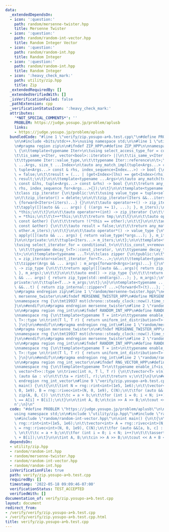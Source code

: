 ```yaml
---
data:
  _extendedDependsOn:
  - icon: ':question:'
    path: random/mersenne-twister.hpp
    title: Mersenne Twister
  - icon: ':question:'
    path: random/random-int-vector.hpp
    title: Random Integer Vector
  - icon: ':question:'
    path: random/random-int.hpp
    title: Random Integer
  - icon: ':question:'
    path: random/random-int.hpp
    title: Random Integer
  - icon: ':heavy_check_mark:'
    path: utility/zip.hpp
    title: Zip
  _extendedRequiredBy: []
  _extendedVerifiedWith: []
  _isVerificationFailed: false
  _pathExtension: cpp
  _verificationStatusIcon: ':heavy_check_mark:'
  attributes:
    '*NOT_SPECIAL_COMMENTS*': ''
    PROBLEM: https://judge.yosupo.jp/problem/aplusb
    links:
    - https://judge.yosupo.jp/problem/aplusb
  bundledCode: "#line 1 \"verify/zip.yosupo-a+b.test.cpp\"\n#define PROBLEM \"https://judge.yosupo.jp/problem/aplusb\"\
    \n\n#include <bits/stdc++.h>\nusing namespace std;\n\n#line 1 \"utility/zip.hpp\"\
    \n#pragma region zip\n\n#ifndef ZIP_HPP\n#define ZIP_HPP\n\nnamespace zip_internal\
    \ {\n\ttemplate<typename Iter>\n\tusing select_access_type_for = conditional_t<\n\
    \t\tis_same_v<Iter, vector<bool>::iterator> ||\n\t\tis_same_v<Iter, vector<bool>::const_iterator>,\n\
    \t\ttypename Iter::value_type,\n\t\ttypename Iter::reference\n\t>;\n\n\ttemplate<typename\
    \ ...Args, size_t ...Index>\n\tauto any_match_impl(tuple<Args...> const & lhs,\
    \ tuple<Args...> const & rhs, index_sequence<Index...>) -> bool {\n\t\tauto result\
    \ = false;\n\t\tresult = (... | (get<Index>(lhs) == get<Index>(rhs)));\n\t\treturn\
    \ result;\n\t}\n\n\ttemplate<typename ...Args>\n\tauto any_match(tuple<Args...>\
    \ const &lhs, tuple<Args...> const &rhs) -> bool {\n\t\treturn any_match_impl(lhs,\
    \ rhs, index_sequence_for<Args...>{});\n\t}\n\n\ttemplate<typename ... Iters>\n\
    \tclass zip_iterator {\n\tpublic:\n\t\tusing value_type = tuple<select_access_type_for<Iters>...>;\n\
    \n\t\tzip_iterator() = delete;\n\n\t\tzip_iterator(Iters &&...iters) : m_iters\
    \ {forward<Iters>(iters)...} {}\n\n\t\tauto operator++() -> zip_iterator &{\n\t\
    \t\tapply([](auto && ... args) { ((args += 1), ...); }, m_iters);\n\t\t\treturn\
    \ *this;\n\t\t}\n\n\t\tauto operator++(int) -> zip_iterator {\n\t\t\tauto tmp\
    \ = *this;\n\t\t\t++*this;\n\t\t\treturn tmp;\n\t\t}\n\n\t\tauto operator!=(zip_iterator\
    \ const &other) {\n\t\t\treturn !(*this == other);\n\t\t}\n\n\t\tauto operator==(zip_iterator\
    \ const &other) {\n\t\t\tauto result = false;\n\t\t\treturn any_match(m_iters,\
    \ other.m_iters);\n\t\t}\n\n\t\tauto operator*() -> value_type {\n\t\t\treturn\
    \ apply([](auto && ... args) { return value_type(*args...); }, m_iters);\n\t\t\
    }\n\n\tprivate:\n\t\ttuple<Iters...> m_iters;\n\t};\n\n\ttemplate<typename T>\n\
    \tusing select_iterator_for = conditional_t<\n\t\tis_const_v<remove_reference_t<T>>,\
    \ \n\t\ttypename decay_t<T>::const_iterator, \n\t\ttypename decay_t<T>::iterator\n\
    \t>;\n\n\ttemplate<typename ...T>\n\tclass zipper {\n\tpublic:\n\t\tusing zip_type\
    \ = zip_iterator<select_iterator_for<T>...>;\n\n\t\ttemplate<typename ...Args>\n\
    \t\tzipper(Args && ... args) : m_args{forward<Args>(args)...} {}\n\n\t\tauto begin()\
    \ -> zip_type {\n\t\t\treturn apply([](auto &&...args){ return zip_type(std::begin(args)...);\
    \ }, m_args);\n\t\t}\n\n\t\tauto end() -> zip_type {\n\t\t\treturn apply([](auto\
    \ && ... args) { return zip_type(std::end(args)...); }, m_args);\n\t\t}\n\n\t\
    private:\n\t\ttuple<T...> m_args;\n\t};\n}\n\ntemplate<typename ...T>\nauto zip(T\
    \ &&...t) { return zip_internal::zipper<T ...>{forward<T>(t)...}; }\n\n#endif\n\
    \n#pragma endregion zip\n#line 1 \"random/mersenne-twister.hpp\"\n#pragma region\
    \ mersenne_twister\n\n#ifndef MERSENNE_TWISTER_HPP\n#define MERSENNE_TWISTER_HPP\n\
    \nnamespace rng {\n\tmt19937 mst(chrono::steady_clock::now().time_since_epoch().count());\n\
    }\n\n#endif\n\n#pragma endregion mersenne_twister\n#line 2 \"random/random-int.hpp\"\
    \n\n#pragma region rng_int\n\n#ifndef RANDOM_INT_HPP\n#define RANDOM_INT_HPP\n\
    \nnamespace rng {\n\ttemplate<typename T = int>\n\ttypename enable_if<is_integral<T>::value,\
    \ T>::type \n\trint(T l, T r) { return uniform_int_distribution<T>(l, r)(mst);\
    \ }\n}\n\n#endif\n\n#pragma endregion rng_int\n#line 1 \"random/mersenne-twister.hpp\"\
    \n#pragma region mersenne_twister\n\n#ifndef MERSENNE_TWISTER_HPP\n#define MERSENNE_TWISTER_HPP\n\
    \nnamespace rng {\n\tmt19937 mst(chrono::steady_clock::now().time_since_epoch().count());\n\
    }\n\n#endif\n\n#pragma endregion mersenne_twister\n#line 2 \"random/random-int.hpp\"\
    \n\n#pragma region rng_int\n\n#ifndef RANDOM_INT_HPP\n#define RANDOM_INT_HPP\n\
    \nnamespace rng {\n\ttemplate<typename T = int>\n\ttypename enable_if<is_integral<T>::value,\
    \ T>::type \n\trint(T l, T r) { return uniform_int_distribution<T>(l, r)(mst);\
    \ }\n}\n\n#endif\n\n#pragma endregion rng_int\n#line 2 \"random/random-int-vector.hpp\"\
    \n\n#pragma region rng_int_vector\n\n#ifndef RNG_VECTOR_HPP\n#define RNG_VECTOR_HPP\n\
    \nnamespace rng {\n\ttemplate<typename T>\n\ttypename enable_if<is_integral<T>::value,\
    \ vector<T>>::type \n\trivec(int n, T l, T r) {\n\t\tvector<T> v(n);\n\t\tfor\
    \ (auto &a : v)\n\t\t\ta = rint(l, r);\n\t\treturn v;\n\t}\n}\n\n#endif\n\n#pragma\
    \ endregion rng_int_vector\n#line 9 \"verify/zip.yosupo-a+b.test.cpp\"\n\nint\
    \ main() {\n\t{\n\t\tint N = rng::rint<int>(1e5, 1e6);\n\t\tvector<int> A = rng::rivec<int>(N,\
    \ 0, 1e9), B = rng::rivec<int>(N, 0, 1e9), C(N);\n\t\tfor (auto &&[a, b, c] :\
    \ zip(A, B, C)) \n\t\t\tc = a + b;\n\t\tfor (int i = 0; i < N; i++)\n\t\t\tassert(C[i]\
    \ == A[i] + B[i]);\n\t}\n\n\tint A, B;\n\tcin >> A >> B;\n\tcout << A + B << '\\\
    n';\n}\n"
  code: "#define PROBLEM \"https://judge.yosupo.jp/problem/aplusb\"\n\n#include <bits/stdc++.h>\n\
    using namespace std;\n\n#include \"utility/zip.hpp\"\n#include \"random/random-int.hpp\"\
    \n#include \"random/random-int-vector.hpp\"\n\nint main() {\n\t{\n\t\tint N =\
    \ rng::rint<int>(1e5, 1e6);\n\t\tvector<int> A = rng::rivec<int>(N, 0, 1e9), B\
    \ = rng::rivec<int>(N, 0, 1e9), C(N);\n\t\tfor (auto &&[a, b, c] : zip(A, B, C))\
    \ \n\t\t\tc = a + b;\n\t\tfor (int i = 0; i < N; i++)\n\t\t\tassert(C[i] == A[i]\
    \ + B[i]);\n\t}\n\n\tint A, B;\n\tcin >> A >> B;\n\tcout << A + B << '\\n';\n}"
  dependsOn:
  - utility/zip.hpp
  - random/random-int.hpp
  - random/mersenne-twister.hpp
  - random/random-int-vector.hpp
  - random/random-int.hpp
  isVerificationFile: true
  path: verify/zip.yosupo-a+b.test.cpp
  requiredBy: []
  timestamp: '2022-05-18 09:09:46-07:00'
  verificationStatus: TEST_ACCEPTED
  verifiedWith: []
documentation_of: verify/zip.yosupo-a+b.test.cpp
layout: document
redirect_from:
- /verify/verify/zip.yosupo-a+b.test.cpp
- /verify/verify/zip.yosupo-a+b.test.cpp.html
title: verify/zip.yosupo-a+b.test.cpp
---
```

